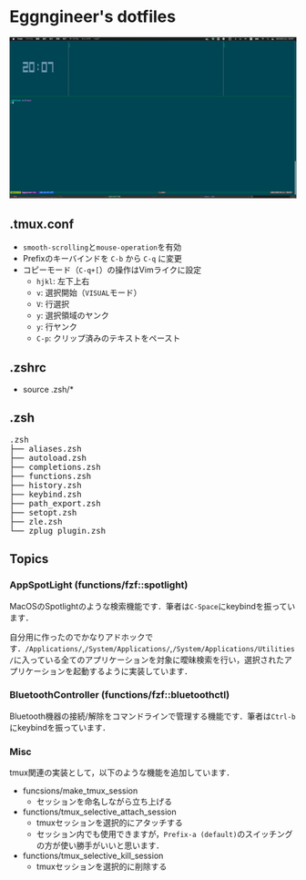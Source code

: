 # Eggngineer's dotfiles

![prompt-image](./fig/Prompt.png)

## .tmux.conf
* `smooth-scrolling`と`mouse-operation`を有効
* Prefixのキーバインドを `C-b` から `C-q` に変更
* コピーモード（`C-q+[`）の操作はVimライクに設定
  * `hjkl`: 左下上右
  * `v`: 選択開始（`VISUAL`モード）
  * `V`: 行選択
  * `y`: 選択領域のヤンク
  * `y`: 行ヤンク
  * `C-p`: クリップ済みのテキストをペースト
## .zshrc
* source .zsh/*
##  .zsh
<pre>
.zsh
├── aliases.zsh
├── autoload.zsh
├── completions.zsh
├── functions.zsh
├── history.zsh
├── keybind.zsh
├── path_export.zsh
├── setopt.zsh
├── zle.zsh
└── zplug_plugin.zsh
</pre>
## Topics
### AppSpotLight (functions/fzf::spotlight)
MacOSのSpotlightのような検索機能です．筆者は`C-Space`にkeybindを振っています．

自分用に作ったのでかなりアドホックです．`/Applications/`,`/System/Applications/`,`/System/Applications/Utilities/`に入っている全てのアプリケーションを対象に曖昧検索を行い，選択されたアプリケーションを起動するように実装しています．

### BluetoothController (functions/fzf::bluetoothctl)
Bluetooth機器の接続/解除をコマンドラインで管理する機能です．筆者は`Ctrl-b`にkeybindを振っています．

### Misc
tmux関連の実装として，以下のような機能を追加しています．
* funcsions/make_tmux_session
  * セッションを命名しながら立ち上げる
* functions/tmux_selective_attach_session
  * tmuxセッションを選択的にアタッチする
  * セッション内でも使用できますが，`Prefix-a (default)`のスイッチングの方が使い勝手がいいと思います．
* functions/tmux_selective_kill_session
  * tmuxセッションを選択的に削除する